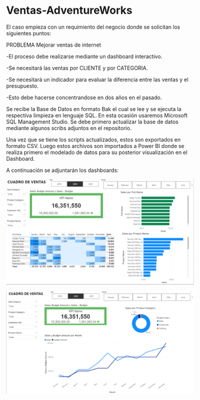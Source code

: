 # Ventas-AdventureWorks

El caso empieza con un requimiento del negocio donde se solicitan los siguientes puntos:

PROBLEMA Mejorar ventas de internet

-El proceso debe realizarse mediante un dashboard interactivo.

-Se necesitará las ventas por CLIENTE y por CATEGORIA.

-Se necesitará un indicador para evaluar la diferencia entre las ventas y el presupuesto.

-Esto debe hacerse concentrandose en dos años en el pasado.



Se recibe la Base de Datos en formato Bak el cual se lee y se ejecuta la respectiva limpieza en lenguaje SQL. 
En esta ocasión usaremos Microsoft SQL Management Studio.
Se debe primero actualizar la base de datos mediante algunos scribs adjuntos en el repositorio.


Una vez que se tiene los scripts actualizados, estos son exportados en formato CSV.
Luego estos archivos son importados a Power BI donde se realiza primero el modelado de datos para su 
posterior visualización en el Dashboard.

A continuación se adjuntarán los dashboards:



![](https://github.com/Hrod123/Ventas-AdventureWorks/blob/main/Dashboard1.PNG)


![](https://github.com/Hrod123/Ventas-AdventureWorks/blob/main/Dashboard2.PNG)
